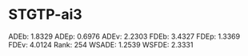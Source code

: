 # STGTP-ai3

ADEb: 1.8329
ADEp: 0.6976
ADEv: 2.2303
FDEb: 3.4327
FDEp: 1.3369
FDEv: 4.0124
Rank: 254
WSADE: 1.2539
WSFDE: 2.3331